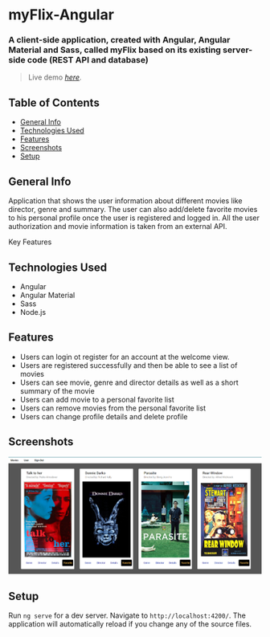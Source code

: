 # myFlix-Angular

### A client-side application, created with Angular, Angular Material and Sass, called myFlix based on its existing server-side code (REST API and database)

> Live demo [_here_](https://senorindependiente.github.io/myFlix-Angular-client). <!-- If you have the project hosted somewhere, include the link here. -->

## Table of Contents
* [General Info](#general-information)
* [Technologies Used](#technologies-used)
* [Features](#features)
* [Screenshots](#screenshots)
* [Setup](#setup)


## General Info

Application that shows the user information about different movies like director, genre and summary. The user can also add/delete favorite movies to his personal profile once the user is registered and logged in.
All the user authorization and movie information is taken from an external API.

Key Features

## Technologies Used
- Angular
- Angular Material
- Sass
- Node.js


## Features
- Users can login ot register for an account at the welcome view.
- Users are registered successfully and then be able to see a list of movies
- Users can see movie, genre and director details as well as a short summary of the movie
- Users can add movie to a personal favorite list
- Users can remove movies from the personal favorite list
- Users can change profile details and delete profile


## Screenshots
![Example screenshot](./img/screenshot1.png)


## Setup
Run `ng serve` for a dev server. Navigate to `http://localhost:4200/`. The application will automatically reload if you change any of the source files.